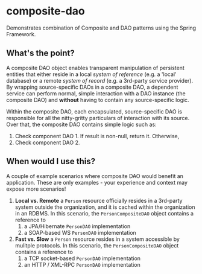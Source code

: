 composite-dao
=============

Demonstrates combination of Composite and DAO patterns using the Spring Framework.

What's the point?
-----------------

A composite DAO object enables transparent manipulation of persistent entities
that either reside in a local _system of reference_ (e.g. a 'local' database) or a remote
_system of record_ (e.g. a 3rd-party service provider). By wrapping source-specific DAOs in
a composite DAO, a dependent service can perform normal, simple interaction with a DAO instance
(the composite DAO) and **without** having to contain any source-specific logic.

Within the composite DAO, each encapsulated, source-specific DAO is responsible for all the
nitty-gritty particulars of interaction with its source. Over that, the composite DAO contains
simple logic such as:

1. Check component DAO 1. If result is non-null, return it. Otherwise,
2. Check component DAO 2.

When would I use this?
----------------------

A couple of example scenarios where composite DAO would benefit an application. These are only
examples - your experience and context may expose more scenarios!

1. **Local vs. Remote** a `Person` resource officially resides in a 3rd-party system outside the
  organization, and it is cached within the organization in an RDBMS. In this scenario, the
  `PersonCompositeDAO` object contains a reference to
    1. a JPA/Hibernate `PersonDAO` implementation
    2. a SOAP-based WS `PersonDAO` implementation
2. **Fast vs. Slow** a `Person` resource resides in a system accessible by mulitple protocols. In
  this scenario, the `PersonCompositeDAO` object contains a reference to
    1. a TCP socket-based `PersonDAO` implementation
    2. an HTTP / XML-RPC `PersonDAO` implementation


